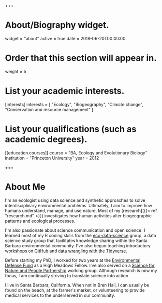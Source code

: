 +++
# About/Biography widget.
widget = "about"
active = true
date = 2018-06-20T00:00:00

# Order that this section will appear in.
weight = 5

# List your academic interests.
[interests]
  interests = [
    "Ecology",
    "Biogeography",
    "Climate change",
    "Conservation and resource management"
  ]

# List your qualifications (such as academic degrees).
[[education.courses]]
  course = "BA, Ecology and Evolutionary Biology"
  institution = "Princeton University"
  year = 2012
 
+++

# About Me

I'm an ecologist using data science and synthetic approaches to solve interdisciplinary environmental problems. Ultimately, I aim to improve how humans understand, manage, and use nature. Most of my [research]({{< ref "research.md" >}}) investigates how human activities alter biogeographic patterns and ecological processes. 

I'm also passionate about science communication and open science. I learned most of my R coding skills from the [eco-data-science](https://eco-data-science.github.io/) group, a data science study group that facilitates knowledge sharing within the Santa Barbara environmental community. I've also begun teaching introductory workshops on [GitHub](https://github.com/afredstonhermann/github-intro-2) and [data wrangling with the Tidyverse](https://github.com/afredstonhermann/tidyverse_tutorial). 

Before starting my PhD, I worked for two years at the [Environmental Defense Fund](https://www.edf.org/) as a High Meadows Fellow. I've also served on a [Science for Nature and People Partnership](https://snappartnership.net/) working group. Although research is now my focus, I am continually striving to translate science into action. 

I live in Santa Barbara, California. When not in Bren Hall, I can usually be found on the beach, at the farmer's market, or volunteering to provide medical services to the underserved in our community. 
